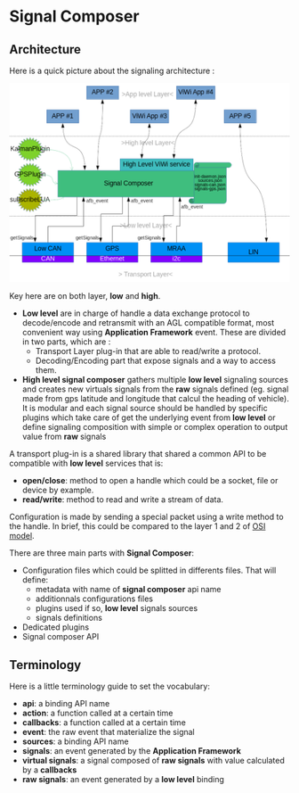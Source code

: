 # Signal Composer

## Architecture

Here is a quick picture about the signaling architecture :

![GlobalArchitecture]

Key here are on both layer, **low** and **high**.

- **Low level** are in charge of handle a data exchange protocol to
 decode/encode and retransmit with an AGL compatible format, most convenient
 way using **Application Framework** event. These are divided in two parts,
 which are :
  - Transport Layer plug-in that are able to read/write a protocol.
  - Decoding/Encoding part that expose signals and a way to access them.
- **High level signal composer** gathers multiple **low level** signaling
 sources and creates new virtuals signals from the **raw** signals defined (eg.
 signal made from gps latitude and longitude that calcul the heading of
 vehicle). It is modular and each signal source should be handled by specific
 plugins which take care of get the underlying event from **low level** or
 define signaling composition with simple or complex operation to output value
 from **raw** signals

A transport plug-in is a shared library that shared a common API to be compatible with **low level** services that is:

- **open/close**: method to open a handle which could be a socket, file or
 device by example.
- **read/write**: method to read and write a stream of data.

Configuration is made by sending a special packet using a write method to the
handle. In brief, this could be compared to the layer 1 and 2 of [OSI model].

There are three main parts with **Signal Composer**:

- Configuration files which could be splitted in differents files. That will
 define:
  - metadata with name of **signal composer** api name
  - additionnals configurations files
  - plugins used if so, **low level** signals sources
  - signals definitions
- Dedicated plugins
- Signal composer API

## Terminology

Here is a little terminology guide to set the vocabulary:

- **api**: a binding API name
- **action**: a function called at a certain time
- **callbacks**: a function called at a certain time
- **event**: the raw event that materialize the signal
- **sources**: a binding API name
- **signals**: an event generated by the **Application Framework**
- **virtual signals**: a signal composed of **raw signals** with value
 calculated by a **callbacks**
- **raw signals**: an event generated by a **low level** binding

[OSI model]: https://en.wikipedia.org/wiki/OSI_model
[GlobalArchitecture]: pictures/Global_Signaling_Architecture.png "Global architecture"
